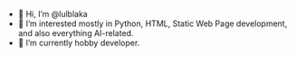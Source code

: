 - 👋 Hi, I’m @lulblaka
- 👀 I’m interested mostly in Python, HTML, Static Web Page development, and also everything AI-related. 
- 🌱 I’m currently hobby developer.

<!---
lulblaka/lulblaka is a ✨ special ✨ repository because its `README.md` (this file) appears on your GitHub profile.
You can click the Preview link to take a look at your changes.
--->
